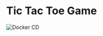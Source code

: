 # Tic Tac Toe Game

![Docker CD](https://github.com/danielschnetler/github-actions-for-packages/workflows/Docker%20CD/badge.svg)